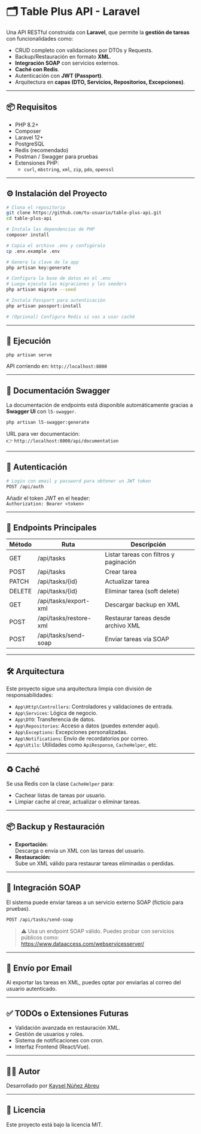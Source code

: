 # 🗂️ Table Plus API - Laravel

Una API RESTful construida con **Laravel**, que permite la **gestión de tareas** con funcionalidades como:
- CRUD completo con validaciones por DTOs y Requests.
- Backup/Restauración en formato **XML**.
- **Integración SOAP** con servicios externos.
- **Caché con Redis**.
- Autenticación con **JWT (Passport)**.
- Arquitectura en **capas (DTO, Servicios, Repositorios, Excepciones)**.

---

## 📦 Requisitos

- PHP 8.2+
- Composer
- Laravel 12+
- PostgreSQL
- Redis (recomendado)
- Postman / Swagger para pruebas
- Extensiones PHP:
  - `curl`, `mbstring`, `xml`, `zip`, `pdo`, `openssl`

---

## ⚙️ Instalación del Proyecto

```bash
# Clona el repositorio
git clone https://github.com/tu-usuario/table-plus-api.git
cd table-plus-api

# Instala las dependencias de PHP
composer install

# Copia el archivo .env y configúralo
cp .env.example .env

# Genera la clave de la app
php artisan key:generate

# Configura la base de datos en el .env
# Luego ejecuta las migraciones y los seeders
php artisan migrate --seed

# Instala Passport para autenticación
php artisan passport:install

# (Opcional) Configura Redis si vas a usar caché
```

---

## 🚀 Ejecución

```bash
php artisan serve
```

API corriendo en: `http://localhost:8000`

---

## 📖 Documentación Swagger

La documentación de endpoints está disponible automáticamente gracias a **Swagger UI** con `l5-swagger`.

```bash
php artisan l5-swagger:generate
```

URL para ver documentación:  
👉 `http://localhost:8000/api/documentation`

---

## 🧪 Autenticación

```bash
# Login con email y password para obtener un JWT token
POST /api/auth
```

Añadir el token JWT en el header:  
`Authorization: Bearer <token>`

---

## 📝 Endpoints Principales

| Método | Ruta | Descripción |
|--------|------|-------------|
| GET | /api/tasks | Listar tareas con filtros y paginación |
| POST | /api/tasks | Crear tarea |
| PATCH | /api/tasks/{id} | Actualizar tarea |
| DELETE | /api/tasks/{id} | Eliminar tarea (soft delete) |
| GET | /api/tasks/export-xml | Descargar backup en XML |
| POST | /api/tasks/restore-xml | Restaurar tareas desde archivo XML |
| POST | /api/tasks/send-soap | Enviar tareas vía SOAP |

---

## 🛠️ Arquitectura

Este proyecto sigue una arquitectura limpia con división de responsabilidades:

- `App\Http\Controllers`: Controladores y validaciones de entrada.
- `App\Services`: Lógica de negocio.
- `App\DTO`: Transferencia de datos.
- `App\Repositories`: Acceso a datos (puedes extender aquí).
- `App\Exceptions`: Excepciones personalizadas.
- `App\Notifications`: Envío de recordatorios por correo.
- `App\Utils`: Utilidades como `ApiResponse`, `CacheHelper`, etc.

---

## ♻️ Caché

Se usa Redis con la clase `CacheHelper` para:
- Cachear listas de tareas por usuario.
- Limpiar cache al crear, actualizar o eliminar tareas.

---

## 📦 Backup y Restauración

- **Exportación:**  
  Descarga o envía un XML con las tareas del usuario.
- **Restauración:**  
  Sube un XML válido para restaurar tareas eliminadas o perdidas.

---

## 🔗 Integración SOAP

El sistema puede enviar tareas a un servicio externo SOAP (ficticio para pruebas).

```bash
POST /api/tasks/send-soap
```

> ⚠️ Usa un endpoint SOAP válido. Puedes probar con servicios públicos como:  
> https://www.dataaccess.com/webservicesserver/

---

## 📧 Envío por Email

Al exportar las tareas en XML, puedes optar por enviarlas al correo del usuario autenticado.

---

## ✅ TODOs o Extensiones Futuras

- Validación avanzada en restauración XML.
- Gestión de usuarios y roles.
- Sistema de notificaciones con cron.
- Interfaz Frontend (React/Vue).

---

## 🧑‍💻 Autor

Desarrollado por [Kaysel Núñez Abreu](https://github.com/tu-usuario)

---

## 📄 Licencia

Este proyecto está bajo la licencia MIT.
